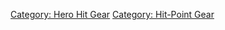 [Category: Hero Hit Gear](Category:_Hero_Hit_Gear "wikilink") [Category:
Hit-Point Gear](Category:_Hit-Point_Gear "wikilink")
